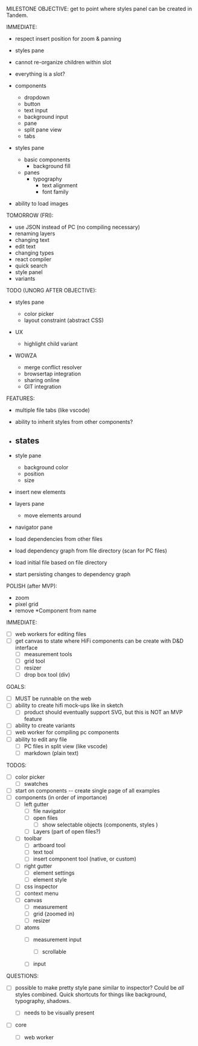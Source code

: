 MILESTONE OBJECTIVE: get to point where styles panel can be created in Tandem.

IMMEDIATE:

- respect insert position for zoom & panning
- styles pane
- cannot re-organize children within slot
- everything is a slot?

- components
  - dropdown
  - button
  - text input
  - background input
  - pane
  - split pane view
  - tabs
- styles pane
  - basic components
    - background fill
  - panes
    - typography
      - text alignment
      - font family
- ability to load images

TOMORROW (FRI):

- use JSON instead of PC (no compiling necessary)
- renaming layers
- changing text
- edit text
- changing types
- react compiler
- quick search
- style panel
- variants


TODO (UNORG AFTER OBJECTIVE):


- styles pane
  - color picker
  - layout constraint (abstract CSS)


- UX
  - highlight child variant

- WOWZA
  - merge conflict resolver
  - browsertap integration
  - sharing online
  - GIT integration

FEATURES:

- multiple file tabs (like vscode)
- ability to inherit styles from other components?

- states
  -
- style pane
  - background color
  - position
  - size
- insert new elements
- layers pane
  - move elements around
- navigator pane
- load dependencies from other files
- load dependency graph from file directory (scan for PC files)
- load initial file based on file directory
- start persisting changes to dependency graph


POLISH (after MVP):

- zoom
- pixel grid
- remove *Component from name

IMMEDIATE:

- [ ] web workers for editing files
- [ ] get canvas to state where HiFi components can be create with D&D interface
  - [ ] measurement tools
  - [ ] grid tool
  - [ ] resizer
  - [ ] drop box tool (div)

GOALS:

- [ ] MUST be runnable on the web
- [ ] ability to create hifi mock-ups like in sketch
  - [ ] product should eventually support SVG, but this is NOT an MVP feature
- [ ] ability to create variants
- [ ] web worker for compiling pc components
- [ ] ability to edit any file
  - [ ] PC files in split view (like vscode)
  - [ ] markdown (plain text)

TODOS:

- [ ] color picker
  - [ ] swatches

- [ ] start on components -- create single page of all examples
- [ ] components (in order of importance)
  - [ ] left gutter
    - [ ] file navigator
    - [ ] open files
      - [ ] show selectable objects (components, styles )
    - [ ] Layers (part of open files?)
  - [ ] toolbar
    - [ ] artboard tool
    - [ ] text tool
    - [ ] insert component tool (native, or custom)
  - [ ] right gutter
     - [ ] element settings
     - [ ] element style
  - [ ] css inspector
  - [ ] context menu
  - [ ] canvas
    - [ ] measurement
    - [ ] grid (zoomed in)
    - [ ] resizer
  - [ ] atoms
    - [ ] measurement input
      - [ ] scrollable
    - [ ] input


QUESTIONS:

- [ ] possible to make pretty style pane similar to inspector? Could be _all_ styles combined. Quick shortcuts for things like background, typography, shadows.
  - [ ] needs to be visually present


- [ ] core
  - [ ] web worker


